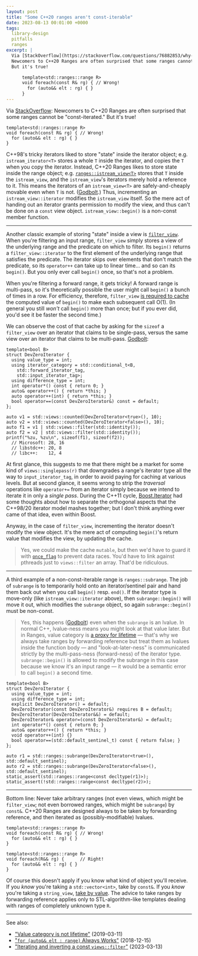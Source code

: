 ```yaml
---
layout: post
title: "Some C++20 ranges aren't const-iterable"
date: 2023-08-13 00:01:00 +0000
tags:
  library-design
  pitfalls
  ranges
excerpt: |
  Via [StackOverflow](https://stackoverflow.com/questions/76882853/why-cant-rangesbegin-be-called-on-a-const-any-view/):
  Newcomers to C++20 Ranges are often surprised that some ranges cannot be "const-iterated."
  But it's true!

      template<std::ranges::range R>
      void foreach(const R& rg) { // Wrong!
        for (auto&& elt : rg) { }
      }
---
```


Via [StackOverflow](https://stackoverflow.com/questions/76882853/why-cant-rangesbegin-be-called-on-a-const-any-view/):
Newcomers to C++20 Ranges are often surprised that some ranges cannot be "const-iterated."
But it's true!

    template<std::ranges::range R>
    void foreach(const R& rg) { // Wrong!
      for (auto&& elt : rg) { }
    }

C++98's tricky iterators liked to store "state" inside the iterator object; e.g. `istream_iterator<T>` stores
a whole `T` inside the iterator, and copies the `T` when you copy the iterator. Instead, C++20 Ranges likes
to store state inside the range object; e.g. [`ranges::istream_view<T>`](https://en.cppreference.com/w/cpp/ranges/basic_istream_view)
stores that `T` inside the `istream_view`,
and the `istream_view`'s iterators merely hold a reference to it. This means the iterators of an `istream_view<T>`
are safely-and-cheaply movable even when `T` is not. ([Godbolt](https://godbolt.org/z/KajcssEhY).) Thus, incrementing
an `istream_view::iterator` modifies the `istream_view` itself. So the mere act of handing out an iterator grants
permission to modify the view, and thus can't be done on a `const` view object. `istream_view::begin()` is a
non-const member function.

----

Another classic example of storing "state" inside a view is [`filter_view`](https://en.cppreference.com/w/cpp/ranges/filter_view).
When you're filtering an input range, `filter_view` simply stores a view of the underlying range and the
predicate on which to filter. Its `begin()` returns a `filter_view::iterator` to the first element of the underlying range
that satisfies the predicate. The iterator skips over elements that don't match the predicate, so its `operator++` can take
up to linear time... and so can its `begin()`. But you only ever call `begin()` once, so that's not a problem.

When you're filtering a forward range, it gets tricky! A forward range is multi-pass, so it's theoretically possible the
user might call `begin()` a bunch of times in a row. For efficiency, therefore, `filter_view` [is required to cache](https://eel.is/c++draft/range.filter#view-5)
the computed value of `begin()` to make each subsequent call O(1). (In general you still _won't_ call `begin()` more than once;
but if you ever did, you'd see it be faster the second time.)

We can observe the cost of that cache by asking for the `sizeof` a `filter_view` over an iterator that claims to be single-pass,
versus the same view over an iterator that claims to be multi-pass. [Godbolt](https://godbolt.org/z/E8YqYYn4P):

    template<bool B>
    struct DevZeroIterator {
      using value_type = int;
      using iterator_category = std::conditional_t<B,
        std::forward_iterator_tag,
        std::input_iterator_tag>;
      using difference_type = int;
      int operator*() const { return 0; }
      auto& operator++() { return *this; }
      auto operator++(int) { return *this; }
      bool operator==(const DevZeroIterator&) const = default;
    };

    auto v1 = std::views::counted(DevZeroIterator<true>(), 10);
    auto v2 = std::views::counted(DevZeroIterator<false>(), 10);
    auto f1 = v1 | std::views::filter(std::identity());
    auto f2 = v2 | std::views::filter(std::identity());
    printf("%zu, %zu\n", sizeof(f1), sizeof(f2));
      // Microsoft: 28, 16
      // libstdc++: 20, 8
      // libc++:    12, 4

At first glance, this suggests to me that there might be a market for some kind of `views::singlepass(r)` that downgrades
a range's iterator type all the way to `input_iterator_tag`, in order to avoid paying for caching at various levels.
But at second glance, it seems wrong to strip the _traversal_ operations like `operator+=` from an iterator simply because
we intend to iterate it in only a _single pass_. During the C++11 cycle, [Boost.Iterator](https://www.boost.org/doc/libs/1_83_0/libs/iterator/doc/new-iter-concepts.html)
had some thoughts about how to separate the orthogonal aspects that the C++98/20 iterator model mashes together;
but I don't think anything ever came of that idea, even within Boost.

Anyway, in the case of `filter_view`, incrementing the iterator doesn't modify the view object. It's the mere act of
computing `begin()`'s return value that modifies the view, by updating the cache.

> Yes, we could make the cache `mutable`, but then we'd have to guard it with
> [`once_flag`](/blog/2020/10/23/once-flag/) to prevent data races. You'd have to
> link against pthreads just to `views::filter` an array. That'd be ridiculous.

----

A third example of a non-const-iterable range is `ranges::subrange`. The job of `subrange` is to
temporarily hold onto an iterator/sentinel pair and hand them back out when you call `begin()` resp. `end()`.
If the iterator type is move-only (like `istream_view::iterator` above), then `subrange::begin()` will
move it out, which modifies the `subrange` object, so again `subrange::begin()` must be non-const.

> Yes, this happens ([Godbolt](https://godbolt.org/z/G8498ofEG)) even when the `subrange` is an lvalue.
> In normal C++, lvalue-ness means you might look at that value later. But in Ranges, value category
> is [a proxy for lifetime](/blog/2019/03/11/value-category-is-not-lifetime/) — that's why we always
> take ranges by forwarding reference but treat them as lvalues inside the function body — and "look-at-later-ness"
> is communicated strictly by the multi-pass-ness (forward-ness) of the iterator type. `subrange::begin()`
> is allowed to modify the subrange in this case because we know it's an input range — it would be a
> semantic error to call `begin()` a second time.

    template<bool B>
    struct DevZeroIterator {
      using value_type = int;
      using difference_type = int;
      explicit DevZeroIterator() = default;
      DevZeroIterator(const DevZeroIterator&) requires B = default;
      DevZeroIterator(DevZeroIterator&&) = default;
      DevZeroIterator& operator=(const DevZeroIterator&) = default;
      int operator*() const { return 0; }
      auto& operator++() { return *this; }
      void operator++(int) {}
      bool operator==(std::default_sentinel_t) const { return false; }
    };

    auto r1 = std::ranges::subrange(DevZeroIterator<true>(), std::default_sentinel);
    auto r2 = std::ranges::subrange(DevZeroIterator<false>(), std::default_sentinel);
    static_assert(std::ranges::range<const decltype(r1)>);
    static_assert(!std::ranges::range<const decltype(r2)>);

----

Bottom line: Never take arbitrary ranges (not even views, which might be `filter_view`;
not even borrowed ranges, which might be `subrange`) by `const&`. C++20 Ranges are
designed always to be taken by forwarding reference, and then iterated as (possibly-modifiable) lvalues.

    template<std::ranges::range R>
    void foreach(const R& rg) { // Wrong!
      for (auto&& elt : rg) { }
    }

    template<std::ranges::range R>
    void foreach(R&& rg) {      // Right!
      for (auto&& elt : rg) { }
    }

Of course this doesn't apply if you know what kind of object you'll receive.
If you _know_ you're taking a `std::vector<int>`, take by `const&`. If you _know_ you're
taking a `string_view`, [take by value](/blog/2021/11/09/pass-string-view-by-value/).
The advice to take ranges by forwarding reference applies only to STL-algorithm-like templates
dealing with ranges of completely unknown type `R`.

----

See also:

* ["Value category is not lifetime"](/blog/2019/03/11/value-category-is-not-lifetime/) (2019-03-11)
* ["`for (auto&& elt : range)` Always Works"](/blog/2018/12/15/autorefref-always-works/) (2018-12-15)
* ["Iterating and inverting a const `views::filter`"](/blog/2023/03/13/filter-view-hacks/) (2023-03-13)
